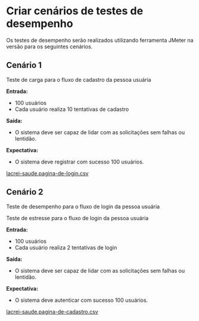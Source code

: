 # Criar cenários de testes de desempenho

Os testes de desempenho serão realizados utilizando ferramenta JMeter na versão para os seguintes cenários.

## **Cenário 1**

Teste de carga para o fluxo de cadastro da pessoa usuária

**Entrada:**

* 100 usuários
* Cada usuário realiza 10 tentativas de cadastro

**Saída:**

* O sistema deve ser capaz de lidar com as solicitações sem falhas ou lentidão.

**Expectativa:**

* O sistema deve registrar com sucesso 100 usuários.

[lacrei-saude.pagina-de-login.csv](../../Software%20Tests/Plano%20de%20teste/Criar%20cena%CC%81rios%20de%20testes%20de%20desempenho/lacrei-saude.pagina-de-login.csv)

## **Cenário 2**

Teste de desempenho para o fluxo de login da pessoa usuária

Teste de estresse para o fluxo de login da pessoa usuária

**Entrada:**

* 100 usuários
* Cada usuário realiza 2 tentativas de login

**Saída:**

* O sistema deve ser capaz de lidar com as solicitações sem falhas ou lentidão.

**Expectativa:**

* O sistema deve autenticar com sucesso 100 usuários.

[lacrei-saude.pagina-de-cadastro.csv](../../Software%20Tests/Plano%20de%20teste/Criar%20cena%CC%81rios%20de%20testes%20de%20desempenho/lacrei-saude.pagina-de-cadastro.csv)

